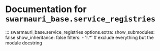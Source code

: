 # Documentation for `swarmauri_base.service_registries`

::: swarmauri_base.service_registries
    options.extra:
      show_submodules: false
      show_inheritance: false
      filters:
        - '!.*'  # exclude everything but the module docstring

